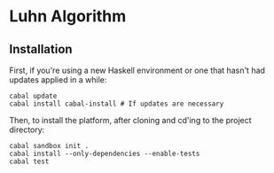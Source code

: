 # Luhn Algorithm

## Installation

First, if you're using a new Haskell environment or one that hasn't
had updates applied in a while:

    cabal update
    cabal install cabal-install # If updates are necessary

Then, to install the platform, after cloning and cd'ing to the
project directory:

    cabal sandbox init .
    cabal install --only-dependencies --enable-tests
    cabal test
